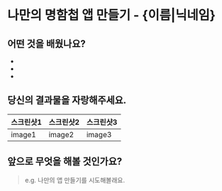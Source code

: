 # 나만의 명함첩 앱 만들기 - {이름|닉네임}

## 어떤 것을 배웠나요?
- 
-
-

## 당신의 결과물을 자랑해주세요.
|스크린샷1|스크린샷2|스크린샷3|
|---|---|---|
|image1|image2|image3|

## 앞으로 무엇을 해볼 것인가요?
> e.g. 나만의 앱 만들기를 시도해볼래요.
